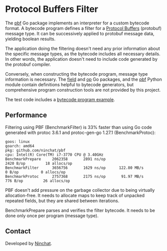 # Protocol Buffers Filter

The [pbf](https://pkg.go.dev/github.com/ninchat/pbf) Go package implements an
interpreter for a custom bytecode format.  A bytecode program defines a filter
for a [Protocol Buffers](https://developers.google.com/protocol-buffers)
(protobuf) message type.  It can be successively applied to protobuf message
data, yielding boolean results.

The application doing the filtering doesn't need any prior information about
the specific message types, as the bytecode includes all necessary details.  In
other words, the application doesn't need to include code generated by the
protobuf compiler.

Conversely, when constructing the bytecode program, message type information is
necessary.  The [field](https://pkg.go.dev/github.com/ninchat/pbf/field) and
[op](https://pkg.go.dev/github.com/ninchat/pbf/op) Go packages, and the
[pbf](pbf.py) Python module contain definitions helpful to bytecode generators,
but comprehensive program construction tools are not provided by this project.

The test code includes a [bytecode program example](pbf_test.go).


## Performance

Filtering using PBF (BenchmarkFilter) is 33% faster than using Go code
generated with protoc 3.6.1 and protoc-gen-go 1.27.1 (BenchmarkProtoc):

```
goos: linux
goarch: amd64
pkg: github.com/ninchat/pbf
cpu: Intel(R) Core(TM) i7-3770 CPU @ 3.40GHz
BenchmarkPrepare     2062358       2891 ns/op                       2420 B/op         18 allocs/op
BenchmarkFilter      3656756       1629 ns/op      122.80 MB/s         0 B/op          0 allocs/op
BenchmarkProtoc      2757368       2175 ns/op       91.97 MB/s       776 B/op         26 allocs/op
```

PBF doesn't add pressure on the garbage collector due to being virtually
allocation-free.  It needs to allocate maps to keep track of unpacked repeated
fields, but they are shared between iterations.

BenchmarkPrepare parses and verifies the filter bytecode.  It needs to be done
only once per program (message type).


## Contact

Developed by [Ninchat](https://ninchat.com/contact).

